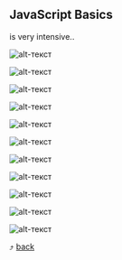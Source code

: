 ## JavaScript Basics

is very intensive..

  ![alt-текст](1.png)
  
  ![alt-текст](2.png)
  
  ![alt-текст](3.png)
  
  ![alt-текст](4.png)
  
  ![alt-текст](5.png)
  
  ![alt-текст](6.png)
  
  ![alt-текст](7.png)
  
  ![alt-текст](8.png)
  
  ![alt-текст](9.png)
  
  ![alt-текст](10.png)
  
  ![alt-текст](11.png)


:arrow_heading_up: [back](../README.md)
